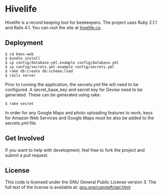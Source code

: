 Hivelife
======
Hivelife is a record keeping tool for beekeepers.
The project uses Ruby 2.1.1 and Rails 4.1.
You can visit the site at [hivelife.co](https://hivelife.co).

Deployment
--
```
$ cd bees-web
$ bundle install
$ cp config/database.yml.example config/database.yml
$ cp config/secrets.yml.example config/secrets.yml
$ rake db:create db:schema:load
$ rails server
```
Prior to running the application, the secrets.yml file will need to be configured.
A secret_base_key and secret key for Devise need to be generated.
These can be generated using rake:
```
$ rake secret
```

In order for any Google Maps and photo uploading features to work,
keys for Amazon Web Services and Google Maps must be also be added to the
secrets.yml file.

Get Involved
--
If you want to help with development, feel free to fork the project and submit a pull request.

License
--
This code is licensed under the GNU General Public License version 3. The full text of the license is available at: [gnu.org/copyleft/gpl.html](http://www.gnu.org/copyleft/gpl.html)
